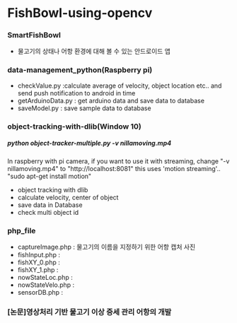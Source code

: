 # FishBowl-using-opencv

### SmartFishBowl
  - 물고기의 상태나 어항 환경에 대해 볼 수 있는 안드로이드 앱
  
### data-management_python(Raspberry pi)
  - checkValue.py :calculate average of velocity, object location etc.. and send push notification to android in time
  - getArduinoData.py : get arduino data and save data to database
  - saveModel.py : save sample data to database

### object-tracking-with-dlib(Window 10)
##### python object-tracker-multiple.py -v nillamoving.mp4

In raspberry with pi camera, if you want to use it with streaming, change "-v nillamoving.mp4" to "http://localhost:8081"
  this uses 'motion streaming'.. "sudo apt-get install motion"
  - object tracking with dlib
  - calculate velocity, center of object
  - save data in Database
  - check multi object id

### php_file
  - captureImage.php : 물고기의 이름을 지정하기 위한 어항 캡처 사진
  - fishInput.php : 
  - fishXY_0.php : 
  - fishXY_1.php : 
  - nowStateLoc.php : 
  - nowStateVelo.php : 
  - sensorDB.php : 
  
### [논문]영상처리 기반 물고기 이상 증세 관리 어항의 개발

